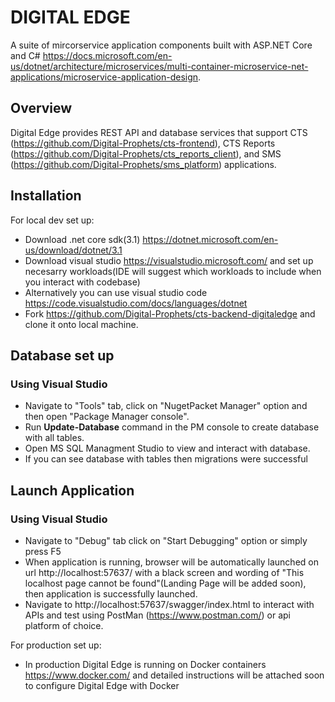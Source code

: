 DIGITAL EDGE
===
A suite of mircorservice application components built with ASP.NET Core and C# https://docs.microsoft.com/en-us/dotnet/architecture/microservices/multi-container-microservice-net-applications/microservice-application-design. 

Overview
-----------
Digital Edge provides REST API and database services that support CTS (https://github.com/Digital-Prophets/cts-frontend), CTS Reports (https://github.com/Digital-Prophets/cts_reports_client), and SMS (https://github.com/Digital-Prophets/sms_platform) applications.

Installation
-------------
For local dev set up:
* Download .net core sdk(3.1) https://dotnet.microsoft.com/en-us/download/dotnet/3.1
* Download visual studio https://visualstudio.microsoft.com/ and set up necesarry workloads(IDE will suggest which workloads to include when you interact with codebase)
* Alternatively you can use visual studio code https://code.visualstudio.com/docs/languages/dotnet
* Fork https://github.com/Digital-Prophets/cts-backend-digitaledge and clone it onto local machine.

Database set up
---------------
### Using Visual Studio
* Navigate to "Tools" tab, click on "NugetPacket Manager" option and then open "Package Manager console".
*	Run **Update-Database** command in the PM console to create database with all tables.
*	Open MS SQL Managment Studio to view and interact with database.
* If you can see database with tables then migrations were successful

Launch Application
------------------
### Using Visual Studio
*	Navigate to "Debug" tab click on "Start Debugging" option or simply press F5
* When application is running, browser will be automatically launched on url http://localhost:57637/ with a black screen and wording of "This localhost page cannot be found"(Landing Page will be added soon), then application is successfully launched.
*	Navigate to http://localhost:57637/swagger/index.html to interact with APIs and test using PostMan (https://www.postman.com/) or api platform of choice.
	


For production set up:
* In production Digital Edge is running on Docker containers https://www.docker.com/ and detailed instructions will be attached soon to configure Digital Edge with Docker

